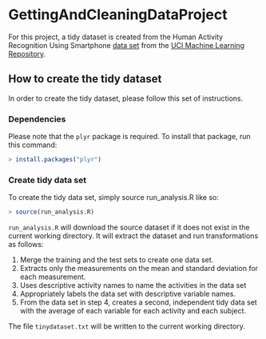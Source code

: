 # GettingAndCleaningDataProject

For this project, a tidy dataset is created from the Human Activity Recognition Using Smartphone [data set](https://archive.ics.uci.edu/ml/datasets/Human+Activity+Recognition+Using+Smartphones) from the [UCI Machine Learning Repository](https://archive.ics.uci.edu/ml/index.html).  

## How to create the tidy dataset

In order to create the tidy dataset, please follow this set of instructions.

### Dependencies

Please note that the ```plyr``` package is required.  To install that package, run this command:

```r
> install.packages("plyr")
```

### Create tidy data set
To create the tidy data set, simply source run_analysis.R like so:

```r
> source(run_analysis.R)
```

```run_analysis.R``` will download the source dataset if it does not exist in the current working directory.  It will extract the dataset and run transformations as follows:

1. Merge the training and the test sets to create one data set.
2. Extracts only the measurements on the mean and standard deviation for each measurement. 
3. Uses descriptive activity names to name the activities in the data set
4. Appropriately labels the data set with descriptive variable names. 
5. From the data set in step 4, creates a second, independent tidy data set with the average of each variable for each activity and each subject.

The file ```tinydataset.txt``` will be written to the current working directory.
